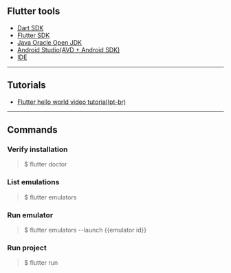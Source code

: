 ## Flutter tools
- [Dart SDK](https://dart.dev/get-dart)  
- [Flutter SDK](https://flutter.dev/docs/get-started/install/linux)  
- [Java Oracle Open JDK](https://openjdk.java.net/)  
- [Android Studio(AVD + Android SDK)](https://developer.android.com/studio)  
- [IDE](https://flutter.dev/docs/get-started/editor)  
___
## Tutorials
- [Flutter hello world video tutorial(pt-br)](https://www.youtube.com/watch?v=dsCpY42V3TE)  
___
## Commands  
### Verify installation  
> $ flutter doctor  
### List emulations  
> $ flutter emulators  
### Run emulator  
> $ flutter emulators --launch {{emulator id}}
### Run project
> $ flutter run   